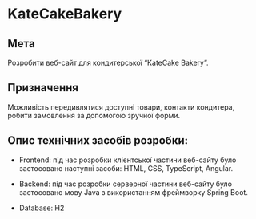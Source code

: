 # KateCakeBakery

## Мета
Розробити веб-сайт для кондитерської “KateCake Bakery”.

## Призначення
Можливість передивлятися доступні товари, контакти кондитера, робити замовлення за допомогою зручної форми.

## Опис технічних засобів розробки:

- Frontend: під час розробки клієнтської частини веб-сайту було застосовано наступні засоби: 
HTML, CSS, TypeScript, Angular.

- Backend: під час розробки серверної частини веб-сайту було застосовано мову Java з використанням фреймворку Spring Boot.

- Database: H2
